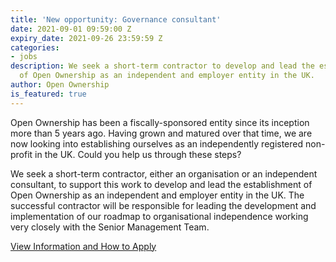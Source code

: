 ```yaml
---
title: 'New opportunity: Governance consultant'
date: 2021-09-01 09:59:00 Z
expiry_date: 2021-09-26 23:59:59 Z
categories:
- jobs
description: We seek a short-term contractor to develop and lead the establishment
  of Open Ownership as an independent and employer entity in the UK.
author: Open Ownership
is_featured: true
---
```


Open Ownership has been a fiscally-sponsored entity since its inception more than 5 years ago. Having grown and matured over that time, we are now looking into establishing ourselves as an independently registered non-profit in the UK. Could you help us through these steps?

We seek a short-term contractor, either an organisation or an independent consultant, to support this work to develop and lead the establishment of Open Ownership as an independent and employer entity in the UK. The successful contractor will be responsible for leading the development and implementation of our roadmap to organisational independence working very closely with the Senior Management Team. 

[View Information and How to Apply](/uploads/governance-consultant-september-2021.pdf)